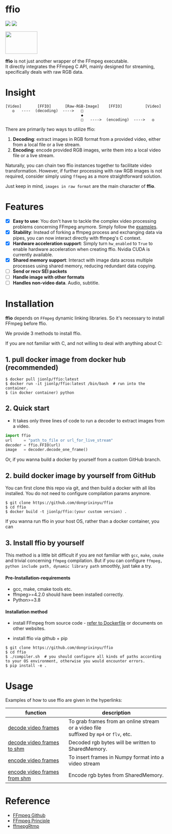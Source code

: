 # ffio

<p align="left">
<img src="https://img.shields.io/badge/version-2.0.0-green" />
<img src="https://img.shields.io/docker/pulls/jionlp/pyffmpeg?color=brightgreen" />
</p>

<img src="https://github.com/dongrixinyu/ffio/blob/main/image/ffio_logo.jpg?raw=true" style="width:100px;height:70px" />


**ffio** is not just another wrapper of the FFmpeg executable.  
It directly integrates the FFmpeg C API, mainly designed for streaming, 
specifically deals with raw RGB data.


# Insight

```
[Video]       [FFIO]      [Raw-RGB-Image]    [FFIO]          [Video]
   ◎   ----  (decoding)  ---->   □
                                 ◆
                                 □   ---->  (encoding)  ---->   ◎
```

There are primarily two ways to utilize ffio:
1. **Decoding**: extract images in RGB format from a provided video, either from a local file or a live stream.
2. **Encoding**: encode provided RGB images, write them into a local video file or a live stream. 

Naturally, you can chain two ffio instances together to facilitate video transformation.
However, if further processing with raw RGB images is not required, 
consider simply using `ffmpeg` as a more straightforward solution. 

Just keep in mind, `images in raw format` are the main character of **ffio**.

# Features
- [x] **Easy to use**: You don't have to tackle the complex video processing problems concerning FFmpeg anymore.
Simply follow the [examples](https://github.com/dongrixinyu/ffio/blob/main/example/encode_frames.py).
- [x] **Stability**: Instead of forking a ffmpeg process and exchanging data via pipes, 
you can now interact directly with ffmpeg's C context.
- [x] **Hardware acceleration support**: Simply turn `hw_enabled` to `True` to enable hardware acceleration when creating ffio.
Nvidia CUDA is currently available.
- [x] **Shared memory support**: Interact with image data across multiple processes using shared memory, 
reducing redundant data copying.
- [ ] **Send or recv SEI packets**
- [ ] **Handle image with other formats**
- [ ] **Handles non-video data**. Audio, subtitle.

# Installation

**ffio** depends on `FFmpeg` dynamic linking libraries. So it's necessary to install FFmpeg before ffio.

We provide 3 methods to install ffio.

If you are not familiar with C, and not willing to deal with anything about C:

## 1. pull docker image from docker hub (**recommended**)
```
$ docker pull jionlp/ffio:latest
$ docker run -it jionlp/ffio:latest /bin/bash  # run into the container.
$ (in docker container) python
```

## 2. Quick start
- It takes only three lines of code to run a decoder to extract images from a video.

```python
import ffio
url     = "path_to_file or url_for_live_stream"
decoder = ffio.FFIO(url)
image   = decoder.decode_one_frame()
```

Or, if you wanna build a docker by yourself from a custom GitHub branch.

## 2. build docker image by yourself from GitHub

You can first clone this repo via git, and then build a docker with all libs installed. 
You do not need to configure compilation params anymore.

```
$ git clone https://github.com/dongrixinyu/ffio
$ cd ffio
$ docker build -t jionlp/ffio:(your custom version) .
```

If you wanna run ffio in your host OS, rather than a docker container, you can

## 3. Install ffio by yourself

This method is a little bit difficult if you are not familiar with `gcc`, `make`, `cmake` and trivial concerning `ffmpeg` compilation. 
But if you can configure `ffmpeg, python include path, dynamic library path` smoothly, just take a try.

#### Pre-Installation-requirements

- gcc, make, cmake tools etc.
- ffmpeg>=4.2.0 should have been installed correctly.
- Python>=3.8

#### Installation method

- install FFmpeg from source code - [refer to Dockerfile](https://github.com/dongrixinyu/ffio/blob/main/Dockerfile) or documents on other websites.

- install ffio via github + pip
```
$ git clone https://github.com/dongrixinyu/ffio
$ cd ffio
$ ./compiler.sh  # you should configure all kinds of paths according to your OS environment, otherwise you would encounter errors.
$ pip install -e .
```

# Usage

Examples of how to use ffio are given in the hyperlinks:

| function                                                                                      | description                                                                               |
|-----------------------------------------------------------------------------------------------|-------------------------------------------------------------------------------------------|
| [decode video frames](https://github.com/dongrixinyu/ffio/blob/main/example/decode_frames.py) | To grab frames from an online stream or a video file <br/>suffixed by `mp4` or `flv`, etc. |
| [decode video frames to shm](example/decode_frames_shm.py)                                    | Decoded rgb bytes will be written to SharedMemory.                                        |
| [encode video frames](https://github.com/dongrixinyu/ffio/blob/main/example/encode_frames.py) | To insert frames in Numpy format into a video stream                                      |
| [encode video frames from shm](example/encode_frames_shm.py)                                  | Encode rgb bytes from SharedMemory.                                                       |


# Reference

- [FFmpeg Github](https://github.com/FFmpeg/FFmpeg)
- [FFmpeg Principle](https://github.com/lokenetwork/FFmpeg-Principle)
- [ffmepgRtmp](https://github.com/hurtnotbad/ffmepgRtmp)
